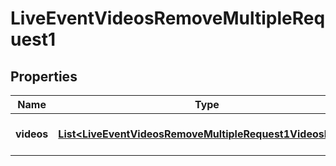 

# LiveEventVideosRemoveMultipleRequest1


## Properties

| Name | Type | Description | Notes |
|------------ | ------------- | ------------- | -------------|
|**videos** | [**List&lt;LiveEventVideosRemoveMultipleRequest1VideosInner&gt;**](LiveEventVideosRemoveMultipleRequest1VideosInner.md) | An array of video objects. |  [optional] |



